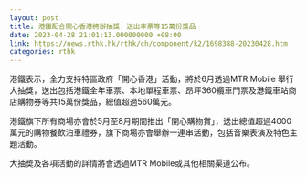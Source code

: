 ```yaml
---
layout: post
title: 港鐵配合開心香港將辦抽獎　送出車票等15萬份獎品
date: 2023-04-28 21:01:13.000000000 +08:00
link: https://news.rthk.hk/rthk/ch/component/k2/1698388-20230428.htm
categories: rthk
---
```


港鐵表示，全力支持特區政府「開心香港」活動，將於6月透過MTR Mobile 舉行大抽獎，送出包括港鐵全年車票、本地單程車票、昂坪360纜車門票及港鐵車站商店購物券等共15萬份獎品，總值超過560萬元。

港鐵旗下所有商場亦會於5月至8月期間推出「開心購物賞」，送出總值超過4000萬元的購物餐飲泊車禮券，旗下商場亦會舉辦一連串活動，包括音樂表演及特色主題活動。

大抽奬及各項活動的詳情將會透過MTR Mobile或其他相關渠道公布。
